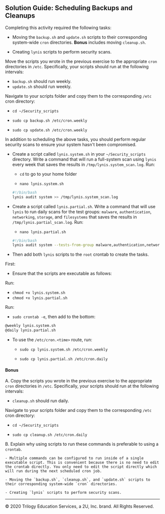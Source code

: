 
## Solution Guide: Scheduling Backups and Cleanups

Completing this activity required the following tasks: 

- Moving the `backup.sh` and `update.sh` scripts to their corresponding system-wide `cron` directories. **Bonus** includes moving `cleanup.sh`.

- Creating `lynis` scripts to perform security scans.

Move the scripts you wrote in the previous exercise to the appropriate `cron` directories in `/etc`. Specifically, your scripts should run at the following intervals:

- `backup.sh` should run weekly.
- `update.sh` should run weekly.

Navigate to your scripts folder and copy them to the corresponding `/etc` cron directory:

- `cd ~/Security_scripts`  

- `sudo cp backup.sh /etc/cron.weekly`

- `sudo cp update.sh /etc/cron.weekly`

In addition to scheduling the above tasks, you should perform regular security scans to ensure your system hasn't been compromised. 

- Create a script called `lynis.system.sh` in your `~/Security_scripts` directory. Write a command that will run a full-system scan using `lynis` every week that saves the results in `/tmp/lynis.system_scan.log`. Run:

    - `cd` to go to your home folder

    - `nano lynis.system.sh`

    ```bash
    #!/bin/bash
    lynis audit system >> /tmp/lynis.system_scan.log
    ```

- Create a script called `lynis.partial.sh`. Write a command that will use `lynis` to run daily scans for the test groups: `malware`, `authentication`, `networking`, `storage`, and `filesystems` that saves the results in `/tmp/lynis.partial_scan.log`. Run:

    - `nano lynis.partial.sh`

    ```bash
    #!/bin/bash
    lynis audit system --tests-from-group malware,authentication,networking,storage,filesystems >> /tmp/lynis.partial_scan.log
    ```

- Then add both `lynis` scripts to the `root` crontab to create the tasks.

First:

  - Ensure that the scripts are executable as follows:

Run:

  - `chmod +x lynis.system.sh`
  - `chmod +x lynis.partial.sh`

 Run:

  - `sudo crontab -e`, then add to the bottom:

  ```bash
  @weekly lynis.system.sh
  @daily lynis.partial.sh
  ```

- To use the `/etc/cron.<time>` route, run:

  - `sudo cp lynis.system.sh /etc/cron.weekly`

  - `sudo cp lynis.partial.sh /etc/cron.daily`

#### Bonus

A. Copy the scripts you wrote in the previous exercise to the appropriate `cron` directories in `/etc`. Specifically, your scripts should run at the following intervals:

  - `cleanup.sh` should run daily.

  Navigate to your scripts folder and copy them to the corresponding `/etc` cron directory:

  - `cd ~/Security_scripts`  

  - `sudo cp cleanup.sh /etc/cron.daily`

B. Explain why using scripts to run these commands is preferable to using a `crontab`.


    - Multiple commands can be configured to run inside of a single executable script. This is convenient because there is no need to edit the crontab directly. You only need to edit the script directly which will run during the next scheduled cron job.

    - Moving the `backup.sh`, `cleanup.sh`, and `update.sh` scripts to their corresponding system-wide `cron` directories.

    - Creating `lynis` scripts to perform security scans.


---
© 2020 Trilogy Education Services, a 2U, Inc. brand. All Rights Reserved.  
